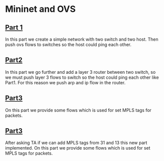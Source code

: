 # Mininet and OVS

## [Part 1](./Part1)
In this part we create a simple network with two switch and two host. Then push ovs flows to switches so the host could ping each other.

## [Part2]( ./Part2)
In this part we go further and add a layer 3 router between two switch, so we must push layer 3 flows to switch so the host could ping each other like Part1. For this reason we push arp and ip flow in the router.

## [Part3]( ./Part3)
On this part we provide some flows which is used for set MPLS tags for packets.

## [Part3]( ./Part3-1)
After asking TA if we can add MPLS tags from 31 and 13 this new part implemented.
On this part we provide some flows which is used for set MPLS tags for packets.
